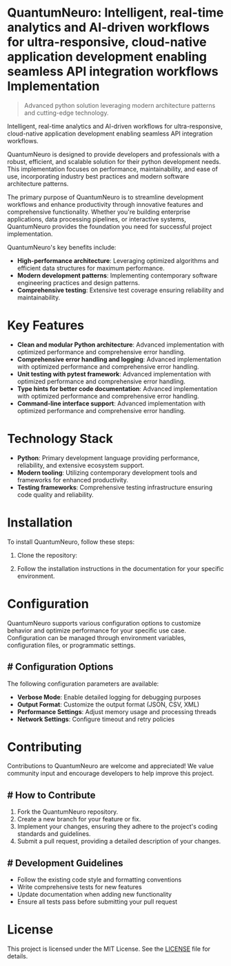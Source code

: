 <!-- fallback_QuantumNeuro_20250727062941_10761 -->

# QuantumNeuro: Intelligent, real-time analytics and AI-driven workflows for ultra-responsive, cloud-native application development enabling seamless API integration workflows Implementation
> Advanced python solution leveraging modern architecture patterns and cutting-edge technology.

Intelligent, real-time analytics and AI-driven workflows for ultra-responsive, cloud-native application development enabling seamless API integration workflows.

QuantumNeuro is designed to provide developers and professionals with a robust, efficient, and scalable solution for their python development needs. This implementation focuses on performance, maintainability, and ease of use, incorporating industry best practices and modern software architecture patterns.

The primary purpose of QuantumNeuro is to streamline development workflows and enhance productivity through innovative features and comprehensive functionality. Whether you're building enterprise applications, data processing pipelines, or interactive systems, QuantumNeuro provides the foundation you need for successful project implementation.

QuantumNeuro's key benefits include:

* **High-performance architecture**: Leveraging optimized algorithms and efficient data structures for maximum performance.
* **Modern development patterns**: Implementing contemporary software engineering practices and design patterns.
* **Comprehensive testing**: Extensive test coverage ensuring reliability and maintainability.

# Key Features

* **Clean and modular Python architecture**: Advanced implementation with optimized performance and comprehensive error handling.
* **Comprehensive error handling and logging**: Advanced implementation with optimized performance and comprehensive error handling.
* **Unit testing with pytest framework**: Advanced implementation with optimized performance and comprehensive error handling.
* **Type hints for better code documentation**: Advanced implementation with optimized performance and comprehensive error handling.
* **Command-line interface support**: Advanced implementation with optimized performance and comprehensive error handling.

# Technology Stack

* **Python**: Primary development language providing performance, reliability, and extensive ecosystem support.
* **Modern tooling**: Utilizing contemporary development tools and frameworks for enhanced productivity.
* **Testing frameworks**: Comprehensive testing infrastructure ensuring code quality and reliability.

# Installation

To install QuantumNeuro, follow these steps:

1. Clone the repository:


2. Follow the installation instructions in the documentation for your specific environment.

# Configuration

QuantumNeuro supports various configuration options to customize behavior and optimize performance for your specific use case. Configuration can be managed through environment variables, configuration files, or programmatic settings.

## # Configuration Options

The following configuration parameters are available:

* **Verbose Mode**: Enable detailed logging for debugging purposes
* **Output Format**: Customize the output format (JSON, CSV, XML)
* **Performance Settings**: Adjust memory usage and processing threads
* **Network Settings**: Configure timeout and retry policies

# Contributing

Contributions to QuantumNeuro are welcome and appreciated! We value community input and encourage developers to help improve this project.

## # How to Contribute

1. Fork the QuantumNeuro repository.
2. Create a new branch for your feature or fix.
3. Implement your changes, ensuring they adhere to the project's coding standards and guidelines.
4. Submit a pull request, providing a detailed description of your changes.

## # Development Guidelines

* Follow the existing code style and formatting conventions
* Write comprehensive tests for new features
* Update documentation when adding new functionality
* Ensure all tests pass before submitting your pull request

# License

This project is licensed under the MIT License. See the [LICENSE](https://github.com/marcmotta/QuantumNeuro/blob/main/LICENSE) file for details.
